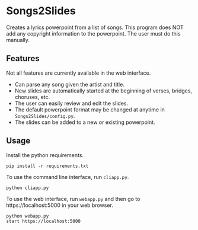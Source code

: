 # Songs2Slides
Creates a lyrics powerpoint from a list of songs. This program does NOT add any copyright information to the powerpoint. The user must do this manually.

## Features
Not all features are currently available in the web interface.
- Can parse any song given the artist and title.
- New slides are automatically started at the beginning of verses, bridges, choruses, etc.
- The user can easily review and edit the slides.
- The default powerpoint format may be changed at anytime in `Songs2Slides/config.py`.
- The slides can be added to a new or existing powerpoint.

## Usage
Install the python requirements.
```
pip install -r requirements.txt
```
To use the command line interface, run `cliapp.py`.
```
python cliapp.py
```
To use the web interface, run `webapp.py` and then go to https://localhost:5000 in your web browser.
```
python webapp.py
start https://localhost:5000
```